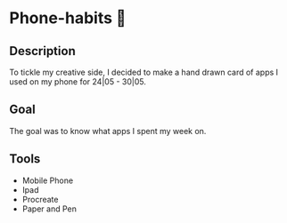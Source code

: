 # Phone-habits 📱

## Description
To tickle my creative side, I decided to make a hand drawn card of apps I used on my phone for 24|05 - 30|05. 

## Goal
The goal was to know what apps I spent my week on.

## Tools
 * Mobile Phone
 * Ipad
 * Procreate
 * Paper and Pen 

